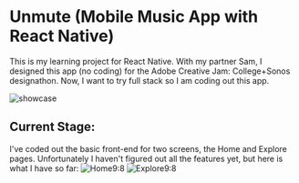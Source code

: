# Unmute (Mobile Music App with React Native)

This is my learning project for React Native. With my partner Sam, I designed this app (no coding) for the Adobe Creative Jam: College+Sonos designathon. Now, I want to try full stack so I am coding out this app.

![showcase](https://github.com/anthonyx24/unmute/assets/79112832/3b897508-d102-4429-93eb-6ab71e46b5c8)

## Current Stage:

I've coded out the basic front-end for two screens, the Home and Explore pages. Unfortunately I haven't figured out all the features yet, but here is what I have so far:
![Home9:8](https://github.com/anthonyx24/unmute/assets/79112832/c3cc8e23-274a-4e41-984e-44db914008b2)
![Explore9:8](https://github.com/anthonyx24/unmute/assets/79112832/7a231e2e-8c87-40bd-bb9f-463e251b783f)

